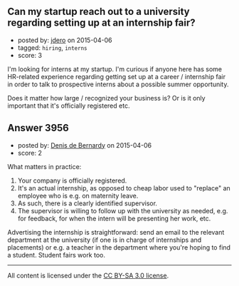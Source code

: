 ## Can my startup reach out to a university regarding setting up at an internship fair?

- posted by: [jdero](https://stackexchange.com/users/1972448/jdero) on 2015-04-06
- tagged: `hiring`, `interns`
- score: 3

<p>I'm looking for interns at my startup. I'm curious if anyone here has some HR-related experience regarding getting set up at a career / internship fair in order to talk to prospective interns about a possible summer opportunity.</p>

<p>Does it matter how large / recognized your business is? Or is it only important that it's officially registered etc.</p>



## Answer 3956

- posted by: [Denis de Bernardy](https://stackexchange.com/users/182468/denis-de-bernardy) on 2015-04-06
- score: 2

<p>What matters in practice:</p>

<ol>
<li>Your company is officially registered.</li>
<li>It's an actual internship, as opposed to cheap labor used to "replace" an employee who is e.g. on maternity leave.</li>
<li>As such, there is a clearly identified supervisor.</li>
<li>The supervisor is willing to follow up with the university as needed, e.g. for feedback, for when the intern will be presenting her work, etc.</li>
</ol>

<p>Advertising the internship is straightforward: send an email to the relevant department at the university (if one is in charge of internships and placements) or e.g. a teacher in the department where you're hoping to find a student. Student fairs work too.</p>




---

All content is licensed under the [CC BY-SA 3.0 license](https://creativecommons.org/licenses/by-sa/3.0/).
